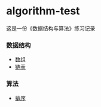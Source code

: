 # algorithm-test

这是一份《数据结构与算法》练习记录

### 数据结构
- [数组](https://github.com/DaiYuzeng/algorithm-test/blob/master/array-list.js)
- [链表](https://github.com/DaiYuzeng/algorithm-test/blob/master/linked-list.js)

### 算法
- [排序](https://github.com/DaiYuzeng/algorithm-test/blob/master/sort)
